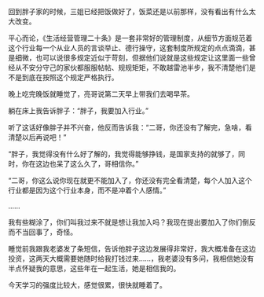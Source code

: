 回到胖子家的时候，三姐已经把饭做好了，饭菜还是以前那样，没有看出有什么太大改变。

平心而论，《生活经营管理二十条》是一套非常好的管理制度，从细节方面规范着这个行业每一个从业人员的言谈举止、德行操守，这套制度所规定的点点滴滴，甚是细微，也可以说很多规定近似于苛刻，但据他们说就是这些规定让这里面一些曾经从不安分守己的家伙都服服帖帖、规规矩矩，不敢越雷池半步，我不清楚他们是不是到底在按照这个规定严格执行。

晚上吃完晚饭就睡觉了，亮哥说第二天早上带我们去喝早茶。

躺在床上我告诉胖子：“胖子，我要加入行业。”

听了这话好像胖子并不兴奋，他反而告诉我：“二哥，你还没有了解完，急啥，看清楚以后再说吧！”

“胖子，我觉得没有什么好了解的，我觉得能够挣钱，是国家支持的就够了，同时，你在这边也呆了这么久了，哥相信你。”

“二哥，你这么说你现在就更不能加入了，你还没有完全看清楚，每个人加入这个行业都是因为这个行业本身，而不是冲着个人感情。”

……

我有些糊涂了，你们叫我过来不就是想让我加入吗？我现在提出要加入了你们倒反而不当回事了，奇怪。

睡觉前我跟我老婆发了条短信，告诉他胖子这边发展得非常好，我大概准备在这边投资，这两天大概需要她随时给我打钱过来……，我老婆没有多问，我相信她没有半点怀疑我的意思，这些年在一起生活，她是相信我的。

今天学习的强度比较大，感觉很累，很快就睡着了。
